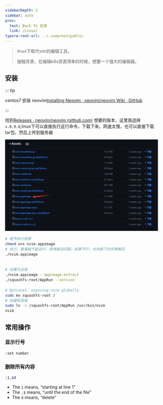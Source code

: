 ```yaml
---
sidebarDepth: 3
sidebar: auto
prev:
  text: Back To 目录
  link: /Linux/
typora-root-url: ..\.vuepress\public
---
```




> linux下取代vim的编辑工具。
>
> 接触背景，在编辑k8s资源清单的时候，想要一个强大的编辑器。



## 安装

::: tip

centos7 安装 neovim[Installing Neovim · neovim/neovim Wiki · GitHub](https://github.com/neovim/neovim/wiki/Installing-Neovim)

:::



找到[Releases · neovim/neovim (github.com)](https://github.com/neovim/neovim/releases) 想要的版本，这里我选择`v.0.9.0`,linux下可以直接执行这行命令，下载下来。网速太慢，也可以直接下载tar包，然后上传到服务器

![image-20230425154851037](/images/Docker/image-20230425154851037.png)



```sh
# 赋予执行权限
chmod u+x nvim.appimage
# 执行，看看能不能运行，我电脑没问题，如果不行，也向接下的步骤解压
./nvim.appimage


# 设置为全局
./nvim.appimage --appimage-extract
./squashfs-root/AppRun --version

# Optional: exposing nvim globally.
sudo mv squashfs-root /
# 创建软连接
sudo ln -s /squashfs-root/AppRun /usr/bin/nvim
nvim
```





## 常用操作

### 显示行号

```sh
:set number
```

### 删除所有内容

```sh
:1,$d
```

- The `1` means, “starting at line 1”
- The `,$` means, “until the end of the file”
- The `d` means, “delete”

## 
